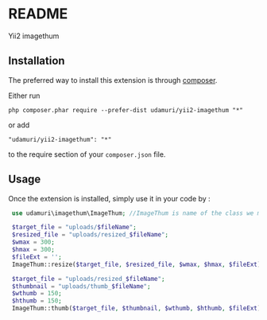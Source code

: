 README
======
Yii2 imagethum

Installation
------------

The preferred way to install this extension is through [composer](http://getcomposer.org/download/).

Either run

```
php composer.phar require --prefer-dist udamuri/yii2-imagethum "*"
```

or add

```
"udamuri/yii2-imagethum": "*"
```
to the require section of your `composer.json` file.


Usage
-----

Once the extension is installed, simply use it in your code by  :

```php
 use udamuri\imagethum\ImageThum; //ImageThum is name of the class we made above

 $target_file = "uploads/$fileName";
 $resized_file = "uploads/resized_$fileName";
 $wmax = 300;
 $hmax = 300;
 $fileExt = '';
 ImageThum::resize($target_file, $resized_file, $wmax, $hmax, $fileExt);

 $target_file = "uploads/resized_$fileName";
 $thumbnail = "uploads/thumb_$fileName";
 $wthumb = 150;
 $hthumb = 150;
 ImageThum::thumb($target_file, $thumbnail, $wthumb, $hthumb, $fileExt);
```